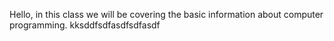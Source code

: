 Hello, in this class we will be covering the basic information about computer programming.
kksddfsdfasdfsdfasdf